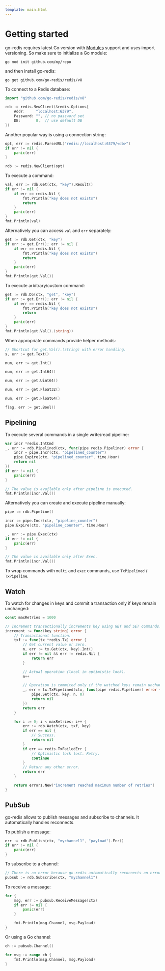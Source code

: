 ```yaml
---
template: main.html
---
```


# Getting started

go-redis requires latest Go version with [Modules](https://github.com/golang/go/wiki/Modules)
support and uses import versioning. So make sure to initialize a Go module:

```shell
go mod init github.com/my/repo
```

and then install go-redis:

```shell
go get github.com/go-redis/redis/v8
```

To connect to a Redis database:

```go
import "github.com/go-redis/redis/v8"

rdb := redis.NewClient(&redis.Options{
    Addr:     "localhost:6379",
    Password: "", // no password set
    DB:       0,  // use default DB
})
```

Another popular way is using a connection string:

```go
opt, err := redis.ParseURL("redis://localhost:6379/<db>")
if err != nil {
    panic(err)
}

rdb := redis.NewClient(opt)
```

To execute a command:

```go
val, err := rdb.Get(ctx, "key").Result()
if err != nil {
    if err == redis.Nil {
        fmt.Println("key does not exists")
        return
    }
    panic(err)
}
fmt.Println(val)
```

Alternatively you can access `val` and `err` separately:

```go
get := rdb.Get(ctx, "key")
if err := get.Err(); err != nil {
    if err == redis.Nil {
        fmt.Println("key does not exists")
        return
    }
    panic(err)
}
fmt.Println(get.Val())
```

To execute arbitrary/custom command:

```go
get := rdb.Do(ctx, "get", "key")
if err := get.Err(); err != nil {
    if err == redis.Nil {
        fmt.Println("key does not exists")
        return
    }
    panic(err)
}
fmt.Println(get.Val().(string))
```

When appropriate commands provide helper methods:

```go
// Shortcut for get.Val().(string) with error handling.
s, err := get.Text()

num, err := get.Int()

num, err := get.Int64()

num, err := get.Uint64()

num, err := get.Float32()

num, err := get.Float64()

flag, err := get.Bool()
```

## Pipelining

To execute several commands in a single write/read pipeline:

```go
var incr *redis.IntCmd
_, err := rdb.Pipelined(ctx, func(pipe redis.Pipeliner) error {
    incr = pipe.Incr(ctx, "pipelined_counter")
    pipe.Expire(ctx, "pipelined_counter", time.Hour)
    return nil
})
if err != nil {
    panic(err)
}

// The value is available only after pipeline is executed.
fmt.Println(incr.Val())
```

Alternatively you can create and execute pipeline manually:

```go
pipe := rdb.Pipeline()

incr := pipe.Incr(ctx, "pipeline_counter")
pipe.Expire(ctx, "pipeline_counter", time.Hour)

_, err := pipe.Exec(ctx)
if err != nil {
    panic(err)
}

// The value is available only after Exec.
fmt.Println(incr.Val())
```

To wrap commands with `multi` and `exec` commands, use `TxPipelined` / `TxPipeline`.

## Watch

To watch for changes in keys and commit a transaction only if keys remain unchanged:

```go
const maxRetries = 1000

// Increment transactionally increments key using GET and SET commands.
increment := func(key string) error {
    // Transactional function.
    txf := func(tx *redis.Tx) error {
        // Get current value or zero.
        n, err := tx.Get(ctx, key).Int()
        if err != nil && err != redis.Nil {
            return err
        }

        // Actual operation (local in optimistic lock).
        n++

        // Operation is commited only if the watched keys remain unchanged.
        _, err = tx.TxPipelined(ctx, func(pipe redis.Pipeliner) error {
            pipe.Set(ctx, key, n, 0)
            return nil
        })
        return err
    }

    for i := 0; i < maxRetries; i++ {
        err := rdb.Watch(ctx, txf, key)
        if err == nil {
            // Success.
            return nil
        }
        if err == redis.TxFailedErr {
            // Optimistic lock lost. Retry.
            continue
        }
        // Return any other error.
        return err
    }

    return errors.New("increment reached maximum number of retries")
}
```

## PubSub

go-redis allows to publish messages and subscribe to channels. It automatically handles reconnects.

To publish a message:

```go
err := rdb.Publish(ctx, "mychannel1", "payload").Err()
if err != nil {
    panic(err)
}
```

To subscribe to a channel:

```go
// There is no error because go-redis automatically reconnects on error.
pubsub := rdb.Subscribe(ctx, "mychannel1")
```

To receive a message:

```go
for {
    msg, err := pubsub.ReceiveMessage(ctx)
    if err != nil {
        panic(err)
    }

    fmt.Println(msg.Channel, msg.Payload)
}
```

Or using a Go channel:

```go
ch := pubsub.Channel()

for msg := range ch {
    fmt.Println(msg.Channel, msg.Payload)
}
```
